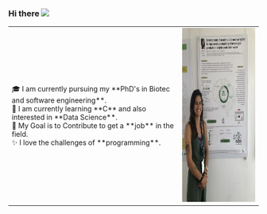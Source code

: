 ### Hi there <img src="https://tenor.com/bFtlc.gif"/>
<table>
  <tr>
    <td valign="center">
      🎓 I am currently pursuing my **PhD's in Biotec and software engineering**. 
      <br>
      🌱 I am currently learning **C** and also interested in **Data Science**.
      <br>
      🎯 My Goal is to Contribute to get a **job** in the field.
      <br>
      ✨ I love the challenges of **programming**.
<td >
      <img src="Assets/IMG_5508.jpg" height="350" width="280" alt="Carolina Vela Bastos"/>
    </td>
    
  </tr>
  </table>
